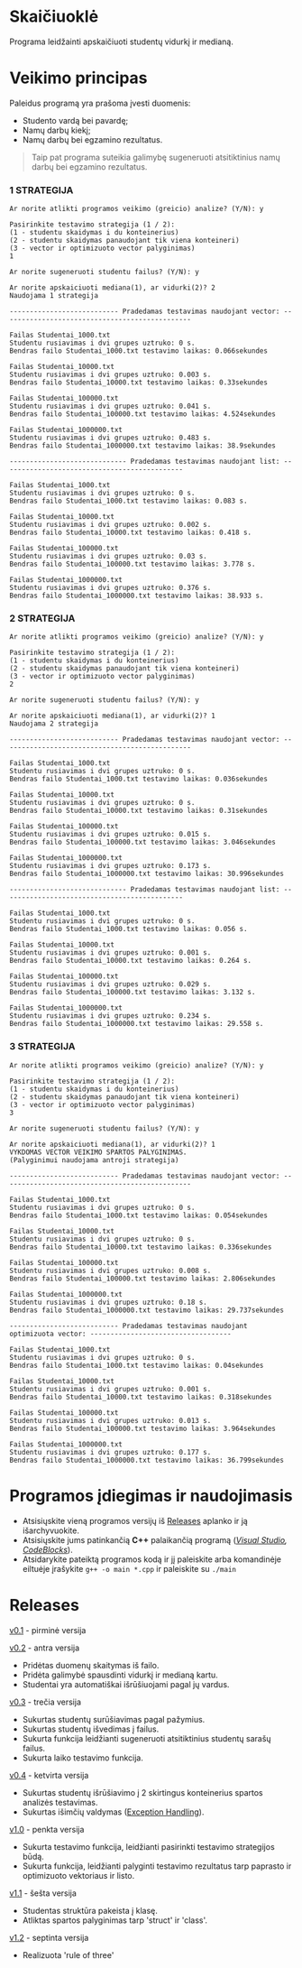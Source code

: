 # Skaičiuoklė #
Programa leidžainti apskaičiuoti studentų vidurkį ir medianą.
# Veikimo principas #
Paleidus programą yra prašoma įvesti duomenis:

* Studento vardą bei pavardę;
* Namų darbų kiekį;
* Namų darbų bei egzamino rezultatus.

> Taip pat programa suteikia galimybę sugeneruoti atsitiktinius namų darbų bei egzamino rezultatus.

### 1 STRATEGIJA ###
```
Ar norite atlikti programos veikimo (greicio) analize? (Y/N): y

Pasirinkite testavimo strategija (1 / 2):
(1 - studentu skaidymas i du konteinerius)
(2 - studentu skaidymas panaudojant tik viena konteineri)
(3 - vector ir optimizuoto vector palyginimas)
1

Ar norite sugeneruoti studentu failus? (Y/N): y

Ar norite apskaiciuoti mediana(1), ar vidurki(2)? 2
Naudojama 1 strategija

--------------------------- Pradedamas testavimas naudojant vector: -----------------------------------------------

Failas Studentai_1000.txt
Studentu rusiavimas i dvi grupes uztruko: 0 s.
Bendras failo Studentai_1000.txt testavimo laikas: 0.066sekundes

Failas Studentai_10000.txt
Studentu rusiavimas i dvi grupes uztruko: 0.003 s.
Bendras failo Studentai_10000.txt testavimo laikas: 0.33sekundes

Failas Studentai_100000.txt
Studentu rusiavimas i dvi grupes uztruko: 0.041 s.
Bendras failo Studentai_100000.txt testavimo laikas: 4.524sekundes

Failas Studentai_1000000.txt
Studentu rusiavimas i dvi grupes uztruko: 0.483 s.
Bendras failo Studentai_1000000.txt testavimo laikas: 38.9sekundes

----------------------------- Pradedamas testavimas naudojant list: ---------------------------------------------

Failas Studentai_1000.txt
Studentu rusiavimas i dvi grupes uztruko: 0 s.
Bendras failo Studentai_1000.txt testavimo laikas: 0.083 s.

Failas Studentai_10000.txt
Studentu rusiavimas i dvi grupes uztruko: 0.002 s.
Bendras failo Studentai_10000.txt testavimo laikas: 0.418 s.

Failas Studentai_100000.txt
Studentu rusiavimas i dvi grupes uztruko: 0.03 s.
Bendras failo Studentai_100000.txt testavimo laikas: 3.778 s.

Failas Studentai_1000000.txt
Studentu rusiavimas i dvi grupes uztruko: 0.376 s.
Bendras failo Studentai_1000000.txt testavimo laikas: 38.933 s.
```

### 2 STRATEGIJA ###
```
Ar norite atlikti programos veikimo (greicio) analize? (Y/N): y

Pasirinkite testavimo strategija (1 / 2):
(1 - studentu skaidymas i du konteinerius)
(2 - studentu skaidymas panaudojant tik viena konteineri)
(3 - vector ir optimizuoto vector palyginimas)
2

Ar norite sugeneruoti studentu failus? (Y/N): y

Ar norite apskaiciuoti mediana(1), ar vidurki(2)? 1
Naudojama 2 strategija

--------------------------- Pradedamas testavimas naudojant vector: -----------------------------------------------

Failas Studentai_1000.txt
Studentu rusiavimas i dvi grupes uztruko: 0 s.
Bendras failo Studentai_1000.txt testavimo laikas: 0.036sekundes

Failas Studentai_10000.txt
Studentu rusiavimas i dvi grupes uztruko: 0 s.
Bendras failo Studentai_10000.txt testavimo laikas: 0.31sekundes

Failas Studentai_100000.txt
Studentu rusiavimas i dvi grupes uztruko: 0.015 s.
Bendras failo Studentai_100000.txt testavimo laikas: 3.046sekundes

Failas Studentai_1000000.txt
Studentu rusiavimas i dvi grupes uztruko: 0.173 s.
Bendras failo Studentai_1000000.txt testavimo laikas: 30.996sekundes

----------------------------- Pradedamas testavimas naudojant list: ---------------------------------------------

Failas Studentai_1000.txt
Studentu rusiavimas i dvi grupes uztruko: 0 s.
Bendras failo Studentai_1000.txt testavimo laikas: 0.056 s.

Failas Studentai_10000.txt
Studentu rusiavimas i dvi grupes uztruko: 0.001 s.
Bendras failo Studentai_10000.txt testavimo laikas: 0.264 s.

Failas Studentai_100000.txt
Studentu rusiavimas i dvi grupes uztruko: 0.029 s.
Bendras failo Studentai_100000.txt testavimo laikas: 3.132 s.

Failas Studentai_1000000.txt
Studentu rusiavimas i dvi grupes uztruko: 0.234 s.
Bendras failo Studentai_1000000.txt testavimo laikas: 29.558 s.
```

### 3 STRATEGIJA ###
```
Ar norite atlikti programos veikimo (greicio) analize? (Y/N): y

Pasirinkite testavimo strategija (1 / 2):
(1 - studentu skaidymas i du konteinerius)
(2 - studentu skaidymas panaudojant tik viena konteineri)
(3 - vector ir optimizuoto vector palyginimas)
3

Ar norite sugeneruoti studentu failus? (Y/N): y

Ar norite apskaiciuoti mediana(1), ar vidurki(2)? 1
VYKDOMAS VECTOR VEIKIMO SPARTOS PALYGINIMAS.
(Palyginimui naudojama antroji strategija)

--------------------------- Pradedamas testavimas naudojant vector: -----------------------------------------------

Failas Studentai_1000.txt
Studentu rusiavimas i dvi grupes uztruko: 0 s.
Bendras failo Studentai_1000.txt testavimo laikas: 0.054sekundes

Failas Studentai_10000.txt
Studentu rusiavimas i dvi grupes uztruko: 0 s.
Bendras failo Studentai_10000.txt testavimo laikas: 0.336sekundes

Failas Studentai_100000.txt
Studentu rusiavimas i dvi grupes uztruko: 0.008 s.
Bendras failo Studentai_100000.txt testavimo laikas: 2.806sekundes

Failas Studentai_1000000.txt
Studentu rusiavimas i dvi grupes uztruko: 0.18 s.
Bendras failo Studentai_1000000.txt testavimo laikas: 29.737sekundes

--------------------------- Pradedamas testavimas naudojant optimizuota vector: -----------------------------------

Failas Studentai_1000.txt
Studentu rusiavimas i dvi grupes uztruko: 0 s.
Bendras failo Studentai_1000.txt testavimo laikas: 0.04sekundes

Failas Studentai_10000.txt
Studentu rusiavimas i dvi grupes uztruko: 0.001 s.
Bendras failo Studentai_10000.txt testavimo laikas: 0.318sekundes

Failas Studentai_100000.txt
Studentu rusiavimas i dvi grupes uztruko: 0.013 s.
Bendras failo Studentai_100000.txt testavimo laikas: 3.964sekundes

Failas Studentai_1000000.txt
Studentu rusiavimas i dvi grupes uztruko: 0.177 s.
Bendras failo Studentai_1000000.txt testavimo laikas: 36.799sekundes
```

# Programos įdiegimas ir naudojimasis #

* Atsisiųskite vieną programos versijų iš [Releases](https://github.com/Astrowski/My-first-project) aplanko ir ją išarchyvuokite.
* Atsisiųskite jums patinkančią __C++__ palaikančią programą (_[Visual Studio](https://visualstudio.microsoft.com/downloads/), [CodeBlocks](https://www.codeblocks.org/downloads/)_).
* Atsidarykite pateiktą programos kodą ir jį paleiskite arba komandinėje eiltuėje įrašykite `g++ -o main *.cpp` ir paleiskite su `./main`

# Releases #
[v0.1](https://github.com/Astrowski/My-first-project/tree/v.01) - pirminė versija

[v0.2](https://github.com/Astrowski/My-first-project/tree/v.02) - antra versija
* Pridėtas duomenų skaitymas iš failo.
* Pridėta galimybė spausdinti vidurkį ir medianą kartu.
* Studentai yra automatiškai išrūšiuojami pagal jų vardus.

[v0.3](https://github.com/Astrowski/My-first-project/tree/v.03) - trečia versija
* Sukurtas studentų surūšiavimas pagal pažymius.
* Sukurtas studentų išvedimas į failus.
* Sukurta funkcija leidžianti sugeneruoti atsitiktinius studentų sarašų failus.
* Sukurta laiko testavimo funkcija.

[v0.4](https://github.com/Astrowski/My-first-project/tree/v.04) - ketvirta versija
* Sukurtas studentų išrūšiavimo į 2 skirtingus konteinerius spartos analizės testavimas.
* Sukurtas išimčių valdymas ([Exception Handling](https://www.tutorialspoint.com/cplusplus/cpp_exceptions_handling.htm)).

[v1.0](https://github.com/Astrowski/My-first-project/tree/v1.0) - penkta versija
* Sukurta testavimo funkcija, leidžianti pasirinkti testavimo strategijos būdą.
* Sukurta funkcija, leidžianti palyginti testavimo rezultatus tarp paprasto ir optimizuoto vektoriaus ir listo.

[v1.1](https://github.com/Astrowski/Objektinis2/tree/v1.1) - šešta versija
  * Studentas struktūra pakeista į klasę.
  * Atliktas spartos palyginimas tarp 'struct' ir 'class'.

[v1.2](https://github.com/Astrowski/Objektinis2/tree/v1.2) - septinta versija
  * Realizuota 'rule of three'
